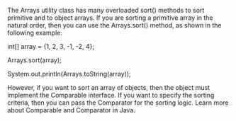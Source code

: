The Arrays utility class has many overloaded sort() methods to sort
primitive and to object arrays. If you are sorting a primitive array in
the natural order, then you can use the Arrays.sort() method, as shown
in the following example:

int\[\] array = {1, 2, 3, -1, -2, 4};

Arrays.sort(array);

System.out.println(Arrays.toString(array));

However, if you want to sort an array of objects, then the object must
implement the Comparable interface. If you want to specify the sorting
criteria, then you can pass the Comparator for the sorting logic. Learn
more about Comparable and Comparator in Java.